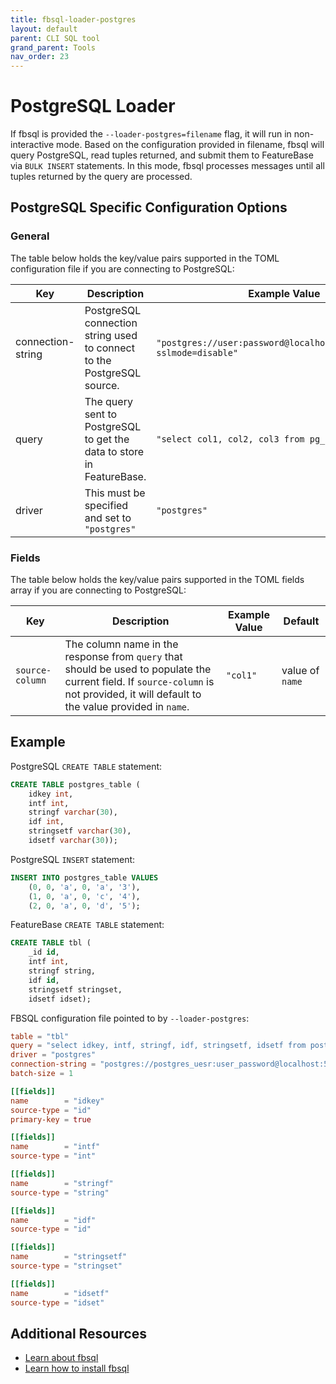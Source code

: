 ```yaml
---
title: fbsql-loader-postgres
layout: default
parent: CLI SQL tool
grand_parent: Tools
nav_order: 23
---
```


# PostgreSQL Loader

<!-- taken from original fbsql-loaders.md

Based on the configuration file provided as an argument to this flag, fbsql will query PostgreSQL and send the data to FeatureBase via BULK INSERT statements. In this mode, fbsql processes messages until all the tuples from PostgreSQL are loaded.
-->

If fbsql is provided the `--loader-postgres=filename` flag, it will run in non-interactive mode. Based on the configuration provided in filename, fbsql will query PostgreSQL, read tuples returned, and submit them to FeatureBase via `BULK INSERT` statements. In this mode, fbsql processes messages until all tuples returned by the query are processed.

## PostgreSQL Specific Configuration Options

### General
The table below holds the key/value pairs supported in the TOML configuration file if you are connecting to PostgreSQL:

| Key | Description | Example Value | Default |
|---|---|---|---|
| connection-string | PostgreSQL connection string used to connect to the PostgreSQL source. | `"postgres://user:password@localhost:5432/database?sslmode=disable"` | |
| query | The query sent to PostgreSQL to get the data to store in FeatureBase. | `"select col1, col2, col3 from pg_table;"` | |
| driver | This must be specified and set to `"postgres"` | `"postgres"` | |

### Fields
The table below holds the key/value pairs supported in the TOML fields array if you are connecting to PostgreSQL:

| Key | Description | Example Value | Default |
|---|---|---|---|
| `source-column` | The column name in the response from `query` that should be used to populate the current field. If `source-column` is not provided, it will default to the value provided in `name`. | `"col1"` | value of `name` |

## Example

PostgreSQL `CREATE TABLE` statement:
```sql
CREATE TABLE postgres_table (
    idkey int,
    intf int,
    stringf varchar(30),
    idf int,
    stringsetf varchar(30),
    idsetf varchar(30));
```

PostgreSQL `INSERT` statement:
```sql
INSERT INTO postgres_table VALUES
	(0, 0, 'a', 0, 'a', '3'),
	(1, 0, 'a', 0, 'c', '4'),
	(2, 0, 'a', 0, 'd', '5');
```

FeatureBase `CREATE TABLE` statement:
```sql
CREATE TABLE tbl (
    _id id,
    intf int,
    stringf string,
    idf id,
    stringsetf stringset,
    idsetf idset);
```

FBSQL configuration file pointed to by `--loader-postgres`:
```toml
table = "tbl"
query = "select idkey, intf, stringf, idf, stringsetf, idsetf from postgres_table;"
driver = "postgres"
connection-string = "postgres://postgres_uesr:user_password@localhost:5432/mydatabase?sslmode=disable"
batch-size = 1

[[fields]]
name		= "idkey"
source-type	= "id"
primary-key	= true

[[fields]]
name		= "intf"
source-type	= "int"

[[fields]]
name		= "stringf"
source-type	= "string"

[[fields]]
name		= "idf"
source-type	= "id"

[[fields]]
name		= "stringsetf"
source-type	= "stringset"

[[fields]]
name		= "idsetf"
source-type	= "idset"
```

## Additional Resources
* [Learn about fbsql](/docs/tools/fbsql/fbsql-home)
* [Learn how to install fbsql](/docs/tools/fbsql/fbsql-install)
